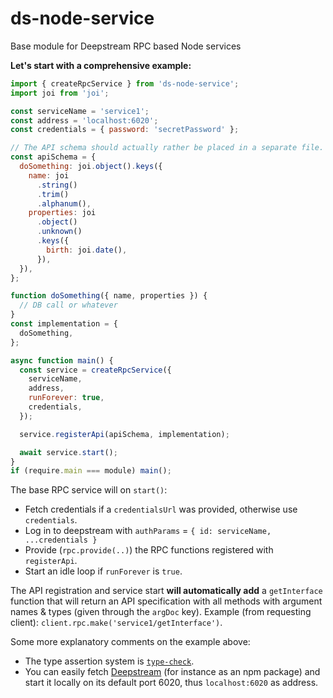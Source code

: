 # ds-node-service

Base module for Deepstream RPC based Node services

**Let's start with a comprehensive example:**

```js
import { createRpcService } from 'ds-node-service';
import joi from 'joi';

const serviceName = 'service1';
const address = 'localhost:6020';
const credentials = { password: 'secretPassword' };

// The API schema should actually rather be placed in a separate file.
const apiSchema = {
  doSomething: joi.object().keys({
    name: joi
      .string()
      .trim()
      .alphanum(),
    properties: joi
      .object()
      .unknown()
      .keys({
        birth: joi.date(),
      }),
  }),
};

function doSomething({ name, properties }) {
  // DB call or whatever
}
const implementation = {
  doSomething,
};

async function main() {
  const service = createRpcService({
    serviceName,
    address,
    runForever: true,
    credentials,
  });

  service.registerApi(apiSchema, implementation);

  await service.start();
}
if (require.main === module) main();
```

The base RPC service will on `start()`:

- Fetch credentials if a `credentialsUrl` was provided, otherwise use `credentials`.
- Log in to deepstream with `authParams` = `{ id: serviceName, ...credentials }`
- Provide (`rpc.provide(..)`) the RPC functions registered with `registerApi`.
- Start an idle loop if `runForever` is `true`.

The API registration and service start **will automatically add** a `getInterface` function that will return an API specification with all methods with argument names & types (given through the `argDoc` key). Example (from requesting client): `client.rpc.make('service1/getInterface')`.

Some more explanatory comments on the example above:

- The type assertion system is [`type-check`](https://www.npmjs.com/package/type-check).
- You can easily fetch [Deepstream](http://deepstream.io) (for instance as an npm package) and start it locally on its default port 6020, thus `localhost:6020` as address.
